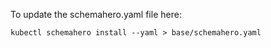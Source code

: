To update the schemahero.yaml file here:

```
kubectl schemahero install --yaml > base/schemahero.yaml
```
